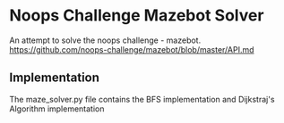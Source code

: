 # Noops Challenge Mazebot Solver
An attempt to solve the noops challenge - mazebot.  
https://github.com/noops-challenge/mazebot/blob/master/API.md

## Implementation
The maze_solver.py file contains the BFS implementation and Dijkstraj's Algorithm implementation
